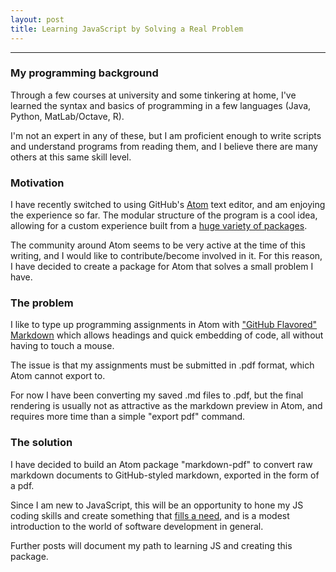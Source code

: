 ```yaml
---
layout: post
title: Learning JavaScript by Solving a Real Problem
---
```


-----

### My programming background

Through a few courses at university and some tinkering at home, I've learned the syntax and basics of programming in a few languages (Java, Python, MatLab/Octave, R).

I'm not an expert in any of these, but I am proficient enough to write scripts and understand programs from reading them, and I believe there are many others at this same skill level.

### Motivation

I have recently switched to using GitHub's [Atom](https://atom.io/) text editor, and am enjoying the experience so far. The modular structure of the program is a cool idea, allowing for a custom experience built from a [huge variety of packages](https://atom.io/packages).

The community around Atom seems to be very active at the time of this writing, and I would like to contribute/become involved in it. For this reason, I have decided to create a package for Atom that solves a small problem I have.

### The problem
 
I like to type up programming assignments in Atom with ["GitHub Flavored" Markdown](https://help.github.com/articles/github-flavored-markdown) which allows headings and quick embedding of code, all without having to touch a mouse.

The issue is that my assignments must be submitted in .pdf format, which Atom cannot export to.

For now I have been converting my saved .md files to .pdf, but the final rendering is usually not as attractive as the markdown preview in Atom, and requires more time than a simple "export pdf" command.

### The solution

I have decided to build an Atom package "markdown-pdf" to convert raw markdown documents to GitHub-styled markdown, exported in the form of a pdf.

Since I am new to JavaScript, this will be an opportunity to hone my JS coding skills and create something that [fills a need](https://github.com/atom/markdown-preview/issues/122), and is a modest introduction to the world of software development in general.

Further posts will document my path to learning JS and creating this package.
